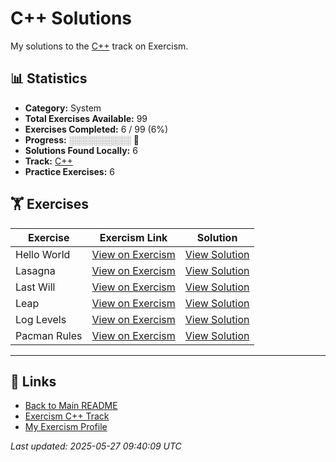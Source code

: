 # C++ Solutions

My solutions to the [C++](https://exercism.org/tracks/cpp) track on Exercism.

## 📊 Statistics

- **Category:** System
- **Total Exercises Available:** 99
- **Exercises Completed:** 6 / 99 (6%)
- **Progress:** ░░░░░░░░░░ 🔴
- **Solutions Found Locally:** 6
- **Track:** [C++](https://exercism.org/tracks/cpp)
- **Practice Exercises:** 6

## 🏋️ Exercises

| Exercise | Exercism Link | Solution |
|----------|---------------|----------|
| Hello World | [View on Exercism](https://exercism.org/tracks/cpp/exercises/hello-world) | [View Solution](hello-world/README.md) |
| Lasagna | [View on Exercism](https://exercism.org/tracks/cpp/exercises/lasagna) | [View Solution](lasagna/README.md) |
| Last Will | [View on Exercism](https://exercism.org/tracks/cpp/exercises/last-will) | [View Solution](last-will/README.md) |
| Leap | [View on Exercism](https://exercism.org/tracks/cpp/exercises/leap) | [View Solution](leap/README.md) |
| Log Levels | [View on Exercism](https://exercism.org/tracks/cpp/exercises/log-levels) | [View Solution](log-levels/README.md) |
| Pacman Rules | [View on Exercism](https://exercism.org/tracks/cpp/exercises/pacman-rules) | [View Solution](pacman-rules/README.md) |

---

## 🔗 Links

- [Back to Main README](../README.md)
- [Exercism C++ Track](https://exercism.org/tracks/cpp)
- [My Exercism Profile](https://exercism.org/profiles/princemuel)

*Last updated: 2025-05-27 09:40:09 UTC*
